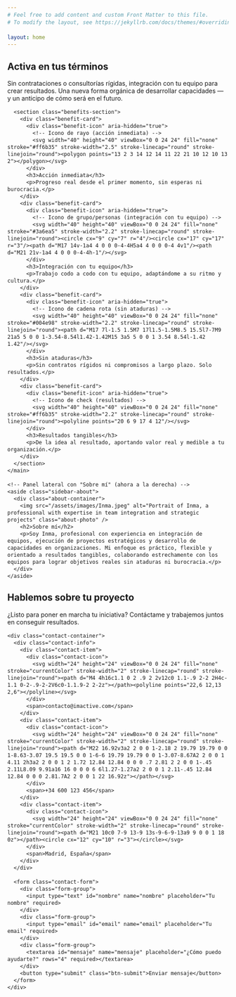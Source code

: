 ```yaml
---
# Feel free to add content and custom Front Matter to this file.
# To modify the layout, see https://jekyllrb.com/docs/themes/#overriding-theme-defaults

layout: home
---
```


<div class="home-container">
  <div class="main-content-wrapper">
    <!-- Contenido principal -->
    <main class="main-content">
      <section class="hero-section">
        <h2>Activa en tus términos</h2>
        <p>Sin contrataciones o consultorías rígidas, integración con tu equipo para crear resultados. Una nueva forma orgánica de desarrollar capacidades — y un anticipo de cómo será en el futuro.</p>
      </section>

      <section class="benefits-section">
        <div class="benefit-card">
          <div class="benefit-icon" aria-hidden="true">
            <!-- Icono de rayo (acción inmediata) -->
            <svg width="40" height="40" viewBox="0 0 24 24" fill="none" stroke="#ff6b35" stroke-width="2.5" stroke-linecap="round" stroke-linejoin="round"><polygon points="13 2 3 14 12 14 11 22 21 10 12 10 13 2"></polygon></svg>
          </div>
          <h3>Acción inmediata</h3>
          <p>Progreso real desde el primer momento, sin esperas ni burocracia.</p>
        </div>
        <div class="benefit-card">
          <div class="benefit-icon" aria-hidden="true">
            <!-- Icono de grupo/personas (integración con tu equipo) -->
            <svg width="40" height="40" viewBox="0 0 24 24" fill="none" stroke="#3a6ea5" stroke-width="2.2" stroke-linecap="round" stroke-linejoin="round"><circle cx="9" cy="7" r="4"/><circle cx="17" cy="17" r="3"/><path d="M17 14v-1a4 4 0 0 0-4-4H5a4 4 0 0 0-4 4v1"/><path d="M21 21v-1a4 4 0 0 0-4-4h-1"/></svg>
          </div>
          <h3>Integración con tu equipo</h3>
          <p>Trabajo codo a codo con tu equipo, adaptándome a su ritmo y cultura.</p>
        </div>
        <div class="benefit-card">
          <div class="benefit-icon" aria-hidden="true">
            <!-- Icono de cadena rota (sin ataduras) -->
            <svg width="40" height="40" viewBox="0 0 24 24" fill="none" stroke="#004e98" stroke-width="2.2" stroke-linecap="round" stroke-linejoin="round"><path d="M17 7l-1.5 1.5M7 17l1.5-1.5M8.5 15.5l7-7M9 21a5 5 0 0 1-3.54-8.54l1.42-1.42M15 3a5 5 0 0 1 3.54 8.54l-1.42 1.42"/></svg>
          </div>
          <h3>Sin ataduras</h3>
          <p>Sin contratos rígidos ni compromisos a largo plazo. Solo resultados.</p>
        </div>
        <div class="benefit-card">
          <div class="benefit-icon" aria-hidden="true">
            <!-- Icono de check (resultados) -->
            <svg width="40" height="40" viewBox="0 0 24 24" fill="none" stroke="#ff6b35" stroke-width="2.2" stroke-linecap="round" stroke-linejoin="round"><polyline points="20 6 9 17 4 12"/></svg>
          </div>
          <h3>Resultados tangibles</h3>
          <p>De la idea al resultado, aportando valor real y medible a tu organización.</p>
        </div>
      </section>
    </main>
    
    <!-- Panel lateral con "Sobre mí" (ahora a la derecha) -->
    <aside class="sidebar-about">
      <div class="about-container">
        <img src="/assets/images/Inma.jpeg" alt="Portrait of Inma, a professional with expertise in team integration and strategic projects" class="about-photo" />
        <h2>Sobre mí</h2>
        <p>Soy Inma, profesional con experiencia en integración de equipos, ejecución de proyectos estratégicos y desarrollo de capacidades en organizaciones. Mi enfoque es práctico, flexible y orientado a resultados tangibles, colaborando estrechamente con los equipos para lograr objetivos reales sin ataduras ni burocracia.</p>
      </div>
    </aside>
  </div>

  <section id="contacto" class="contact-section">
    <h2>Hablemos sobre tu proyecto</h2>
    <p class="contact-intro">¿Listo para poner en marcha tu iniciativa? Contáctame y trabajemos juntos en conseguir resultados.</p>
    
    <div class="contact-container">
      <div class="contact-info">
        <div class="contact-item">
          <div class="contact-icon">
            <svg width="24" height="24" viewBox="0 0 24 24" fill="none" stroke="currentColor" stroke-width="2" stroke-linecap="round" stroke-linejoin="round"><path d="M4 4h16c1.1 0 2 .9 2 2v12c0 1.1-.9 2-2 2H4c-1.1 0-2-.9-2-2V6c0-1.1.9-2 2-2z"></path><polyline points="22,6 12,13 2,6"></polyline></svg>
          </div>
          <span>contacto@imactive.com</span>
        </div>
        <div class="contact-item">
          <div class="contact-icon">
            <svg width="24" height="24" viewBox="0 0 24 24" fill="none" stroke="currentColor" stroke-width="2" stroke-linecap="round" stroke-linejoin="round"><path d="M22 16.92v3a2 2 0 0 1-2.18 2 19.79 19.79 0 0 1-8.63-3.07 19.5 19.5 0 0 1-6-6 19.79 19.79 0 0 1-3.07-8.67A2 2 0 0 1 4.11 2h3a2 2 0 0 1 2 1.72 12.84 12.84 0 0 0 .7 2.81 2 2 0 0 1-.45 2.11L8.09 9.91a16 16 0 0 0 6 6l1.27-1.27a2 2 0 0 1 2.11-.45 12.84 12.84 0 0 0 2.81.7A2 2 0 0 1 22 16.92z"></path></svg>
          </div>
          <span>+34 600 123 456</span>
        </div>
        <div class="contact-item">
          <div class="contact-icon">
            <svg width="24" height="24" viewBox="0 0 24 24" fill="none" stroke="currentColor" stroke-width="2" stroke-linecap="round" stroke-linejoin="round"><path d="M21 10c0 7-9 13-9 13s-9-6-9-13a9 9 0 0 1 18 0z"></path><circle cx="12" cy="10" r="3"></circle></svg>
          </div>
          <span>Madrid, España</span>
        </div>
      </div>
      
      <form class="contact-form">
        <div class="form-group">
          <input type="text" id="nombre" name="nombre" placeholder="Tu nombre" required>
        </div>
        <div class="form-group">
          <input type="email" id="email" name="email" placeholder="Tu email" required>
        </div>
        <div class="form-group">
          <textarea id="mensaje" name="mensaje" placeholder="¿Cómo puedo ayudarte?" rows="4" required></textarea>
        </div>
        <button type="submit" class="btn-submit">Enviar mensaje</button>
      </form>
    </div>
  </section>
</div>
